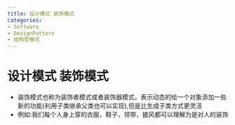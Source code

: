 ```yaml
---
title: 设计模式 装饰模式
categories:
- Software
- DesignPattern
- 结构型模式
---
```

# 设计模式 装饰模式

- 装饰模式也称为装饰者模式或者装饰器模式，表示动态的给一个对象添加一些新的功能(利用子类继承父类也可以实现),但是比生成子类方式更灵活
- 例如:我们每个人身上穿的衣服，鞋子，领带，披风都可以理解为是对人的装饰